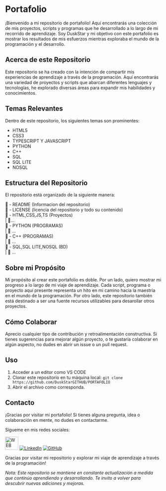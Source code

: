 # Portafolio

¡Bienvenido a mi repositorio de portafolio! Aquí encontrarás una colección de mis proyectos, scripts y programas que he desarrollado a lo largo de mi recorrido de aprendizaje. Soy DuskStar y mi objetivo con este portafolio es mostrar los resultados de mis esfuerzos mientras exploraba el mundo de la programación y el desarrollo.

## Acerca de este Repositorio

Este repositorio se ha creado con la intención de compartir mis experiencias de aprendizaje a través de la programación. Aquí encontrarás una variedad de proyectos y scripts que abarcan diferentes lenguajes y tecnologías, he explorado diversas áreas para expandir mis habilidades y conocimientos.

## Temas Relevantes

Dentro de este repositorio, los siguientes temas son prominentes:

- HTML5
- CSS3
- TYPESCRIPT Y JAVASCRIPT
- PYTHON
- C++
- SQL
- SQL LITE
- NOSQL

## Estructura del Repositorio

El repositorio está organizado de la siguiente manera:

📄 - README (Informacion del repositorio) <br>
📑 - LICENSE (licencia del repositorio y todo su contenido)<br>
📂 - HTML,CSS,JS,TS (Proyectos)<br>
|  📁...<br>
📂 - PYTHON (PROGRAMAS) <br>
| 📁 ...<br>
📂 - C++ (PROGRAMAS) <br>
| 📁 ...<br>
📂 - SQL,SQL LITE,NOSQL (BD) <br>
| 📁 ...<br>

## Sobre mi Propósito

Mi propósito al crear este portafolio es doble. Por un lado, quiero mostrar mi progreso a lo largo de mi viaje de aprendizaje. Cada script, programa o proyecto aquí presente representa un hito en mi camino hacia la maestría en el mundo de la programación. Por otro lado, este repositorio también está destinado a ser una fuente recursos utilizables para desarollar otros proyectos.

## Cómo Colaborar

Aprecio cualquier tipo de contribución y retroalimentación constructiva. Si tienes sugerencias para mejorar algún proyecto, o te gustaría colaborar en algún aspecto, no dudes en abrir un issue o un pull request.

## Uso

1. Acceder a un editor como VS CODE
2. Clonar este repositorio en tu máquina local: `git clone https://github.com/DuskStarGITHUB/PORTAFOLIO`
3. Abrir el archivo como corresponda.

## Contacto

¡Gracias por visitar mi portafolio! Si tienes alguna pregunta, idea o colaboración en mente, no dudes en contactarme.

Sígueme en mis redes sociales:

[<img src="https://www.vhv.rs/file/max/31/318855_website-logo-png.png" alt="WEB" width="42px"/>](#)
[<img src="https://img.icons8.com/color/48/000000/linkedin.png" alt="LinkedIn"/>](https://www.linkedin.com/in/speencer-lk/)
[<img src="https://img.icons8.com/ios-glyphs/50/000000/github.png" alt="GitHub"/>](https://github.com/DuskStarGITHUB)

Gracias por visitar mi repositorio y explorar mi viaje de aprendizaje a través de la programación!

*Nota: Este repositorio se mantiene en constante actualización a medida que continúo aprendiendo y desarrollando. Te invito a volver para descubrir nuevas adiciones y mejoras.*
